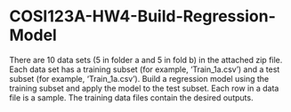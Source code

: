 # COSI123A-HW4-Build-Regression-Model
There are 10 data sets (5 in folder a and 5  in fold b) in the attached zip file. Each data set has a training subset (for example, ‘Train_1a.csv’) and a test subset (for example, ‘Train_1a.csv’).  Build a regression model using the training subset and apply the model to the test subset. Each row in a data file is a sample. The training data files contain the desired outputs. 
